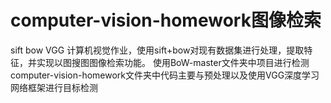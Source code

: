 # computer-vision-homework图像检索
sift  bow  VGG
计算机视觉作业，使用sift+bow对现有数据集进行处理，提取特征，并实现以图搜图图像检索功能。
使用BoW-master文件夹中项目进行检测
computer-vision-homework文件夹中代码主要与预处理以及使用VGG深度学习网络框架进行目标检测
